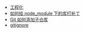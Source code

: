 - [工程化](./工程化.md)
- [如何给 node_module 下的库打补丁](./如何给%20node_module%20下的库打补丁.md)
- [Git 如何添加子仓库](./Git%20如何添加子仓库.md)
- [gitignore](./gitignore.md)
